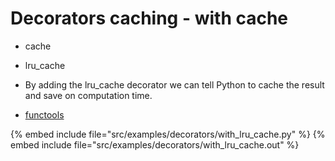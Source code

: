# Decorators caching - with cache

* cache
* lru_cache

* By adding the lru_cache decorator we can tell Python to cache the result and save on computation time.
* [functools](https://docs.python.org/3/library/functools.html)

{% embed include file="src/examples/decorators/with_lru_cache.py" %}
{% embed include file="src/examples/decorators/with_lru_cache.out" %}


